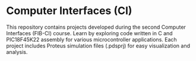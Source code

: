 # Computer Interfaces (CI)
This repository contains projects developed during the second Computer Interfaces (FIB-CI) course. Learn by exploring code written in C and PIC18F45K22 assembly for various microcontroller applications. Each project includes Proteus simulation files (.pdsprj) for easy visualization and analysis.
